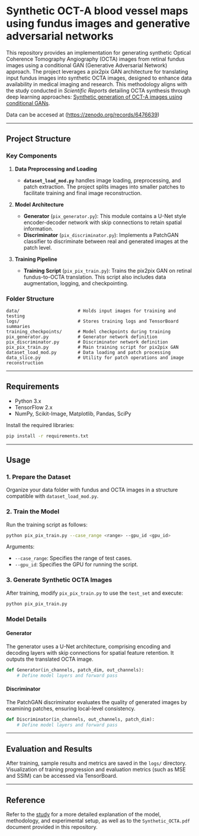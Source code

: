 # Synthetic OCT-A blood vessel maps using fundus images and generative adversarial networks

This repository provides an implementation for generating synthetic Optical Coherence Tomography Angiography (OCTA) images from retinal fundus images using a conditional GAN (Generative Adversarial Network) approach. The project leverages a pix2pix GAN architecture for translating input fundus images into synthetic OCTA images, designed to enhance data availability in medical imaging and research. This methodology aligns with the study conducted in *Scientific Reports* detailing OCTA synthesis through deep learning approaches: [Synthetic generation of OCT-A images using conditional GANs](https://www.nature.com/articles/s41598-023-42062-9).

Data can be accesed at (https://zenodo.org/records/6476639)

---

## Project Structure

### Key Components

1. **Data Preprocessing and Loading**
   - **`dataset_load_mod.py`** handles image loading, preprocessing, and patch extraction. The project splits images into smaller patches to facilitate training and final image reconstruction.
   
2. **Model Architecture**
   - **Generator** (`pix_generator.py`): This module contains a U-Net style encoder-decoder network with skip connections to retain spatial information.
   - **Discriminator** (`pix_discriminator.py`): Implements a PatchGAN classifier to discriminate between real and generated images at the patch level.

3. **Training Pipeline**
   - **Training Script** (`pix_pix_train.py`): Trains the pix2pix GAN on retinal fundus-to-OCTA translation. This script also includes data augmentation, logging, and checkpointing.

### Folder Structure

```
data/                      # Holds input images for training and testing
logs/                      # Stores training logs and TensorBoard summaries
training_checkpoints/      # Model checkpoints during training
pix_generator.py           # Generator network definition
pix_discriminator.py       # Discriminator network definition
pix_pix_train.py           # Main training script for pix2pix GAN
dataset_load_mod.py        # Data loading and patch processing
data_slice.py              # Utility for patch operations and image reconstruction
```

---

## Requirements

- Python 3.x
- TensorFlow 2.x
- NumPy, Scikit-Image, Matplotlib, Pandas, SciPy

Install the required libraries:

```bash
pip install -r requirements.txt
```

---

## Usage

### 1. Prepare the Dataset

Organize your data folder with fundus and OCTA images in a structure compatible with `dataset_load_mod.py`.

### 2. Train the Model

Run the training script as follows:

```bash
python pix_pix_train.py --case_range <range> --gpu_id <gpu_id>
```

Arguments:

- `--case_range`: Specifies the range of test cases.
- `--gpu_id`: Specifies the GPU for running the script.

### 3. Generate Synthetic OCTA Images

After training, modify `pix_pix_train.py` to use the `test_set` and execute:

```bash
python pix_pix_train.py
```

### Model Details

#### Generator

The generator uses a U-Net architecture, comprising encoding and decoding layers with skip connections for spatial feature retention. It outputs the translated OCTA image.

```python
def Generator(in_channels, patch_dim, out_channels):
    # Define model layers and forward pass
```

#### Discriminator

The PatchGAN discriminator evaluates the quality of generated images by examining patches, ensuring local-level consistency.

```python
def Discriminator(in_channels, out_channels, patch_dim):
    # Define model layers and forward pass
```

---

## Evaluation and Results

After training, sample results and metrics are saved in the `logs/` directory. Visualization of training progression and evaluation metrics (such as MSE and SSIM) can be accessed via TensorBoard.

---

## Reference

Refer to the [study](https://www.nature.com/articles/s41598-023-42062-9) for a more detailed explanation of the model, methodology, and experimental setup, as well as to the `Synthetic_OCTA.pdf` document provided in this repository.
